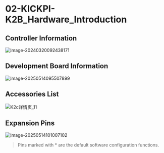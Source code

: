 # 02-KICKPI-K2B_Hardware_Introduction

## Controller Information

![image-20240320092438171](http://tanzhtanzh.oss-cn-shenzhen.aliyuncs.com/img/image-20240320092438171.png)

## Development Board Information

![image-20250514095507899](http://tanzhtanzh.oss-cn-shenzhen.aliyuncs.com/img/image-20250514095507899.png)



## Accessories List

![K2c详情页_11](http://tanzhtanzh.oss-cn-shenzhen.aliyuncs.com/img/K2c详情页_11.jpg)

## Expansion Pins

![image-20250514101007102](http://tanzhtanzh.oss-cn-shenzhen.aliyuncs.com/img/image-20250514101007102.png)

> Pins marked with * are the default software configuration functions.
